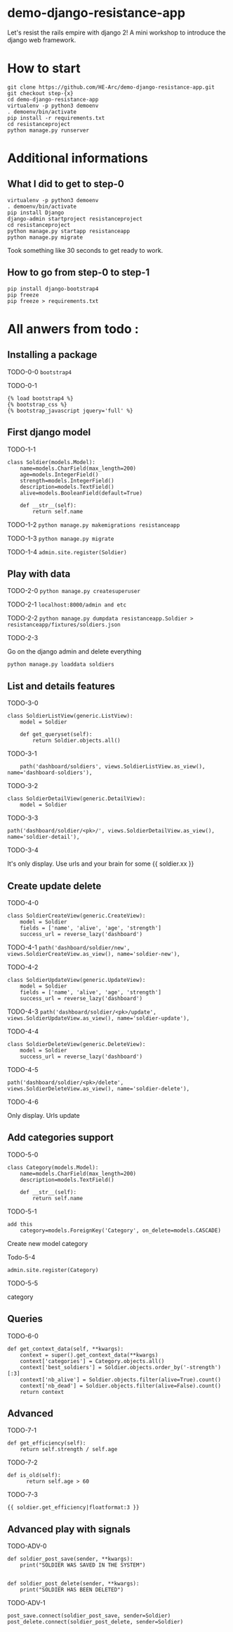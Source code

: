 # demo-django-resistance-app
Let's resist the rails empire with django 2! A mini workshop to introduce the django web framework.


# How to start

```
git clone https://github.com/HE-Arc/demo-django-resistance-app.git
git checkout step-{x}
cd demo-django-resistance-app
virtualenv -p python3 demoenv
. demoenv/bin/activate
pip install -r requirements.txt
cd resistanceproject
python manage.py runserver

```

# Additional informations

## What I did to get to step-0

```
virtualenv -p python3 demoenv
. demoenv/bin/activate
pip install Django
django-admin startproject resistanceproject
cd resistanceproject
python manage.py startapp resistanceapp
python manage.py migrate
```
Took something like 30 seconds to get ready to work.


## How to go from step-0 to step-1

```
pip install django-bootstrap4
pip freeze
pip freeze > requirements.txt
```

# All anwers from todo :

## Installing a package

TODO-0-0 `bootstrap4`

TODO-0-1

```
{% load bootstrap4 %}
{% bootstrap_css %}
{% bootstrap_javascript jquery='full' %}
```

## First django model

TODO-1-1

```
class Soldier(models.Model):
    name=models.CharField(max_length=200)
    age=models.IntegerField()
    strength=models.IntegerField()
    description=models.TextField()
    alive=models.BooleanField(default=True)

    def __str__(self):
        return self.name
```

TODO-1-2 `python manage.py makemigrations resistanceapp`

TODO-1-3 `python manage.py migrate`

TODO-1-4 `admin.site.register(Soldier)`

## Play with data

TODO-2-0 `python manage.py createsuperuser`

TODO-2-1 `localhost:8000/admin and etc`

TODO-2-2 `python manage.py dumpdata resistanceapp.Soldier > resistanceapp/fixtures/soldiers.json`


TODO-2-3

Go on the django admin and delete everything

`python manage.py loaddata soldiers`


## List and details features

TODO-3-0

```
class SoldierListView(generic.ListView):
    model = Soldier

    def get_queryset(self):
        return Soldier.objects.all()
```


TODO-3-1

`    path('dashboard/soldiers', views.SoldierListView.as_view(), name='dashboard-soldiers'),`


TODO-3-2

```
class SoldierDetailView(generic.DetailView):
    model = Soldier
```


TODO-3-3

`path('dashboard/soldier/<pk>/', views.SoldierDetailView.as_view(), name='soldier-detail'),
  `

TODO-3-4

It's only display. Use urls and your brain for some {{ soldier.xx }}



## Create update delete

TODO-4-0

```
class SoldierCreateView(generic.CreateView):
    model = Soldier
    fields = ['name', 'alive', 'age', 'strength']
    success_url = reverse_lazy('dashboard')
```

TODO-4-1 `path('dashboard/soldier/new', views.SoldierCreateView.as_view(), name='soldier-new'),
  `

TODO-4-2

```
class SoldierUpdateView(generic.UpdateView):
    model = Soldier
    fields = ['name', 'alive', 'age', 'strength']
    success_url = reverse_lazy('dashboard')
```

TODO-4-3 `path('dashboard/soldier/<pk>/update', views.SoldierUpdateView.as_view(), name='soldier-update'),
  `

TODO-4-4

```
class SoldierDeleteView(generic.DeleteView):
    model = Soldier
    success_url = reverse_lazy('dashboard')
```
TODO-4-5

`path('dashboard/soldier/<pk>/delete', views.SoldierDeleteView.as_view(), name='soldier-delete'),
  `

TODO-4-6

Only display. Urls update


## Add categories support

TODO-5-0

```
class Category(models.Model):
    name=models.CharField(max_length=200)
    description=models.TextField()

    def __str__(self):
        return self.name
```

TODO-5-1

```
add this
    category=models.ForeignKey('Category', on_delete=models.CASCADE)
```

Create new model category

Todo-5-4
```
admin.site.register(Category)
```

TODO-5-5

category

## Queries

TODO-6-0

```
def get_context_data(self, **kwargs):
    context = super().get_context_data(**kwargs)
    context['categories'] = Category.objects.all()
    context['best_soldiers'] = Soldier.objects.order_by('-strength')[:3]
    context['nb_alive'] = Soldier.objects.filter(alive=True).count()
    context['nb_dead'] = Soldier.objects.filter(alive=False).count()
    return context
```


## Advanced

TODO-7-1

```
def get_efficiency(self):
    return self.strength / self.age
```

TODO-7-2

```
def is_old(self):
      return self.age > 60
```

TODO-7-3

`
{{ soldier.get_efficiency|floatformat:3 }}
`


## Advanced play with signals

TODO-ADV-0

```
def soldier_post_save(sender, **kwargs):
    print("SOLDIER WAS SAVED IN THE SYSTEM")


def soldier_post_delete(sender, **kwargs):
    print("SOLDIER HAS BEEN DELETED")
```

TODO-ADV-1

```
post_save.connect(soldier_post_save, sender=Soldier)
post_delete.connect(soldier_post_delete, sender=Soldier)
```

